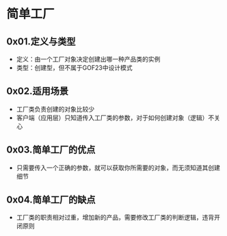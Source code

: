 # 简单工厂


## 0x01.定义与类型

- 定义：由一个工厂对象决定创建出哪一种产品类的实例
- 类型：创建型，但不属于GOF23中设计模式

## 0x02.适用场景

- 工厂类负责创建的对象比较少
- 客户端（应用层）只知道传入工厂类的参数，对于如何创建对象（逻辑）不关心

## 0x03.简单工厂的优点

- 只需要传入一个正确的参数，就可以获取你所需要的对象，而无须知道其创建细节

## 0x04.简单工厂的缺点

- 工厂类的职责相对过重，增加新的产品，需要修改工厂类的判断逻辑，违背开闭原则